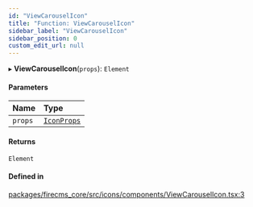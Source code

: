 ```yaml
---
id: "ViewCarouselIcon"
title: "Function: ViewCarouselIcon"
sidebar_label: "ViewCarouselIcon"
sidebar_position: 0
custom_edit_url: null
---
```


▸ **ViewCarouselIcon**(`props`): `Element`

#### Parameters

| Name | Type |
| :------ | :------ |
| `props` | [`IconProps`](../types/IconProps.md) |

#### Returns

`Element`

#### Defined in

[packages/firecms_core/src/icons/components/ViewCarouselIcon.tsx:3](https://github.com/FireCMSco/firecms/blob/d45f3739/packages/firecms_core/src/icons/components/ViewCarouselIcon.tsx#L3)
